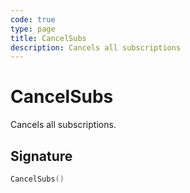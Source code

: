 ```yaml
---
code: true
type: page
title: CancelSubs
description: Cancels all subscriptions
---
```


# CancelSubs

Cancels all subscriptions.

## Signature

```cpp
CancelSubs()
```
